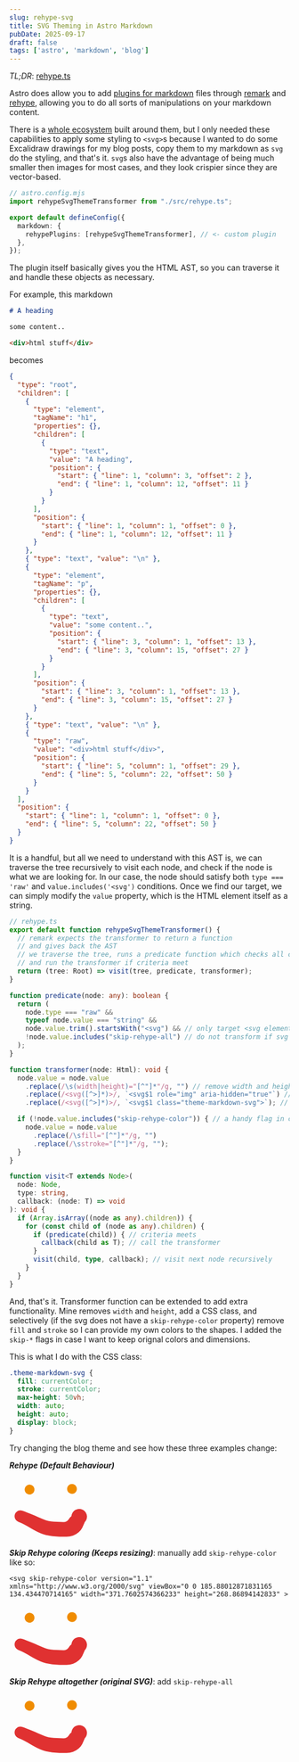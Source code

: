 ```yaml
---
slug: rehype-svg
title: SVG Theming in Astro Markdown
pubDate: 2025-09-17
draft: false
tags: ['astro', 'markdown', 'blog']
---
```


*TL;DR*: [rehype.ts](https://github.com/ozencb/blog.ozenc.dev/blob/main/src/rehype.ts)

Astro does allow you to add [plugins for markdown](https://docs.astro.build/en/guides/markdown-content/#markdown-plugins) files through [remark](https://remark.js.org/) and [rehype](https://github.com/rehypejs/rehype), allowing you to do all sorts of manipulations on your markdown content.

There is a [whole ecosystem](https://github.com/remarkjs/awesome-remark) built around them, but I only needed these capabilities to apply some styling to `<svg>`s because I wanted to do some Excalidraw drawings for my blog posts, copy them to my markdown as `svg`  do the styling, and that's it. `svg`s also have the advantage of being much smaller then images for most cases, and they look crispier since they are vector-based.

```typescript
// astro.config.mjs
import rehypeSvgThemeTransformer from "./src/rehype.ts";

export default defineConfig({
  markdown: {
    rehypePlugins: [rehypeSvgThemeTransformer], // <- custom plugin
  },
});

```

The plugin itself basically gives you the HTML AST, so you can traverse it and handle these objects as necessary.

For example, this markdown

```markdown
# A heading

some content..

<div>html stuff</div>
```

becomes

```json
{
  "type": "root",
  "children": [
    {
      "type": "element",
      "tagName": "h1",
      "properties": {},
      "children": [
        {
          "type": "text",
          "value": "A heading",
          "position": {
            "start": { "line": 1, "column": 3, "offset": 2 },
            "end": { "line": 1, "column": 12, "offset": 11 }
          }
        }
      ],
      "position": {
        "start": { "line": 1, "column": 1, "offset": 0 },
        "end": { "line": 1, "column": 12, "offset": 11 }
      }
    },
    { "type": "text", "value": "\n" },
    {
      "type": "element",
      "tagName": "p",
      "properties": {},
      "children": [
        {
          "type": "text",
          "value": "some content..",
          "position": {
            "start": { "line": 3, "column": 1, "offset": 13 },
            "end": { "line": 3, "column": 15, "offset": 27 }
          }
        }
      ],
      "position": {
        "start": { "line": 3, "column": 1, "offset": 13 },
        "end": { "line": 3, "column": 15, "offset": 27 }
      }
    },
    { "type": "text", "value": "\n" },
    {
      "type": "raw",
      "value": "<div>html stuff</div>",
      "position": {
        "start": { "line": 5, "column": 1, "offset": 29 },
        "end": { "line": 5, "column": 22, "offset": 50 }
      }
    }
  ],
  "position": {
    "start": { "line": 1, "column": 1, "offset": 0 },
    "end": { "line": 5, "column": 22, "offset": 50 }
  }
}
```

It is a handful, but all we need to understand with this AST is, we can traverse the tree recursively to visit each node, and check if the node is what we are looking for. In our case, the node should satisfy both `type === 'raw'` and `value.includes('<svg')` conditions. Once we find our target, we can simply modify the `value` property, which is the HTML element itself as a string.

```typescript
// rehype.ts
export default function rehypeSvgThemeTransformer() {
  // remark expects the transformer to return a function
  // and gives back the AST
  // we traverse the tree, runs a predicate function which checks all criteria,
  // and run the transformer if criteria meet
  return (tree: Root) => visit(tree, predicate, transformer);
}

function predicate(node: any): boolean {
  return (
    node.type === "raw" &&
    typeof node.value === "string" &&
    node.value.trim().startsWith("<svg") && // only target <svg elements
    !node.value.includes("skip-rehype-all") // do not transform if svg has this property
  );
}

function transformer(node: Html): void {
  node.value = node.value
    .replace(/\s(width|height)="[^"]*"/g, "") // remove width and height props for responsivity
    .replace(/<svg([^>]*)>/, `<svg$1 role="img" aria-hidden="true"`) // accessibility
    .replace(/<svg([^>]*)>/, `<svg$1 class="theme-markdown-svg">`); // add a css class for further styling

  if (!node.value.includes("skip-rehype-color")) { // a handy flag in case i want to skip removing color
    node.value = node.value
      .replace(/\sfill="[^"]*"/g, "")
      .replace(/\sstroke="[^"]*"/g, "");
  }
}

function visit<T extends Node>(
  node: Node,
  type: string,
  callback: (node: T) => void
): void {
  if (Array.isArray((node as any).children)) {
    for (const child of (node as any).children) {
      if (predicate(child)) { // criteria meets
        callback(child as T); // call the transformer
      }
      visit(child, type, callback); // visit next node recursively
    }
  }
}
```

And, that's it. Transformer function can be extended to add extra functionality. Mine removes `width` and `height`, add a CSS class, and selectively (if the svg does not have a `skip-rehype-color` property) remove `fill` and `stroke` so I can provide my own colors to the shapes. I added the `skip-*` flags in case I want to keep orignal colors and dimensions.

This is what I do with the CSS class:

```css
.theme-markdown-svg {
  fill: currentColor;
  stroke: currentColor;
  max-height: 50vh;
  width: auto;
  height: auto;
  display: block;
}
```

Try changing the blog theme and see how these three examples change:

***Rehype (Default Behaviour)***

<svg version="1.1" xmlns="http://www.w3.org/2000/svg" viewBox="0 0 72.81590956038394 56.416986086312704" width="145.6318191207679" height="112.83397217262541">
  <!-- svg-source:excalidraw --><metadata></metadata><defs><style class="style-fonts">
      </style></defs><g transform="translate(18.189802490743432 10.586843439559829) rotate(0 0.00004999999998744897 0.00005000000000165983)" stroke="none"><path fill="#f08c00" d="M 3.14,-3.14 Q 3.14,-3.14 3.55,-2.55 3.97,-1.97 4.18,-1.28 4.40,-0.59 4.38,0.11 4.36,0.83 4.11,1.51 3.86,2.18 3.41,2.74 2.96,3.30 2.36,3.69 1.75,4.08 1.05,4.25 0.36,4.42 -0.35,4.36 -1.07,4.31 -1.73,4.02 -2.39,3.74 -2.92,3.26 -3.46,2.78 -3.81,2.15 -4.16,1.53 -4.30,0.82 -4.43,0.11 -4.34,-0.59 -4.24,-1.30 -3.92,-1.94 -3.60,-2.59 -3.09,-3.09 -2.59,-3.60 -1.94,-3.92 -1.30,-4.24 -0.59,-4.34 0.12,-4.43 0.82,-4.30 1.53,-4.16 2.15,-3.81 2.78,-3.46 3.26,-2.92 3.74,-2.39 4.02,-1.73 4.31,-1.07 4.36,-0.35 4.42,0.36 4.25,1.05 4.07,1.75 3.69,2.36 3.30,2.96 2.74,3.41 2.18,3.86 1.51,4.11 0.83,4.36 0.11,4.38 -0.60,4.40 -1.28,4.18 -1.97,3.97 -2.55,3.55 -3.14,3.13 -3.14,3.14 -3.14,3.14 -3.47,2.71 -3.80,2.29 -4.02,1.80 -4.24,1.32 -4.33,0.79 -4.43,0.26 -4.40,-0.26 -4.36,-0.80 -4.20,-1.31 -4.04,-1.82 -3.77,-2.28 -3.49,-2.73 -3.11,-3.11 -2.73,-3.49 -2.28,-3.77 -1.82,-4.05 -1.31,-4.20 -0.80,-4.36 -0.26,-4.40 0.26,-4.43 0.79,-4.33 1.32,-4.24 1.80,-4.02 2.29,-3.80 2.71,-3.47 3.14,-3.14 3.14,-3.14 L 3.14,-3.14 Z"></path></g><g transform="translate(56.33462606213175 10) rotate(0 0.00004999999998744897 0.00005000000000165983)" stroke="none"><path fill="#f08c00" d="M 3.14,-3.14 Q 3.14,-3.14 3.55,-2.55 3.97,-1.97 4.18,-1.28 4.40,-0.59 4.38,0.11 4.36,0.83 4.11,1.51 3.86,2.18 3.41,2.74 2.96,3.30 2.36,3.69 1.75,4.08 1.05,4.25 0.36,4.42 -0.35,4.36 -1.07,4.31 -1.73,4.02 -2.39,3.74 -2.92,3.26 -3.46,2.78 -3.81,2.15 -4.16,1.53 -4.30,0.82 -4.43,0.11 -4.34,-0.59 -4.24,-1.30 -3.92,-1.94 -3.60,-2.59 -3.09,-3.09 -2.59,-3.60 -1.94,-3.92 -1.30,-4.24 -0.59,-4.34 0.12,-4.43 0.82,-4.30 1.53,-4.16 2.15,-3.81 2.78,-3.46 3.26,-2.92 3.74,-2.39 4.02,-1.73 4.31,-1.07 4.36,-0.35 4.42,0.36 4.25,1.05 4.07,1.75 3.69,2.36 3.30,2.96 2.74,3.41 2.18,3.86 1.51,4.11 0.83,4.36 0.11,4.38 -0.60,4.40 -1.28,4.18 -1.97,3.97 -2.55,3.55 -3.14,3.13 -3.14,3.14 -3.14,3.14 -3.47,2.71 -3.80,2.29 -4.02,1.80 -4.24,1.32 -4.33,0.79 -4.43,0.26 -4.40,-0.26 -4.36,-0.80 -4.20,-1.31 -4.04,-1.82 -3.77,-2.28 -3.49,-2.73 -3.11,-3.11 -2.73,-3.49 -2.28,-3.77 -1.82,-4.05 -1.31,-4.20 -0.80,-4.36 -0.26,-4.40 0.26,-4.43 0.79,-4.33 1.32,-4.24 1.80,-4.02 2.29,-3.80 2.71,-3.47 3.14,-3.14 3.14,-3.14 L 3.14,-3.14 Z"></path></g><g transform="translate(10 34.541208134154544) rotate(0 26.40795478019197 5.93788897607908)" stroke="none"><path fill="#e03131" d="M 2.02,-4.93 Q 2.02,-4.93 3.98,-4.18 5.94,-3.43 8.77,-2.33 11.60,-1.24 13.64,-0.25 15.69,0.72 18.18,1.75 20.66,2.77 22.84,3.57 25.01,4.37 27.34,4.53 29.67,4.70 32.72,4.94 35.76,5.17 38.70,5.20 41.64,5.23 43.30,2.86 44.97,0.48 45.36,0.38 45.75,0.29 45.96,-0.83 46.16,-1.95 46.71,-2.95 47.26,-3.95 48.10,-4.73 48.94,-5.50 49.98,-5.96 51.02,-6.43 52.16,-6.53 53.30,-6.64 54.41,-6.38 55.52,-6.12 56.49,-5.51 57.46,-4.91 58.19,-4.03 58.91,-3.15 59.32,-2.08 59.73,-1.01 59.77,0.12 59.82,1.26 59.49,2.35 59.17,3.45 58.52,4.39 57.86,5.32 56.94,6.00 56.02,6.68 54.94,7.02 53.85,7.37 52.71,7.35 51.56,7.34 50.49,6.96 49.41,6.58 48.51,5.87 47.61,5.17 46.99,4.21 46.36,3.26 46.07,2.15 45.78,1.05 45.86,-0.08 45.94,-1.22 46.38,-2.27 46.82,-3.33 47.57,-4.19 48.32,-5.05 49.31,-5.62 50.30,-6.19 51.42,-6.42 52.54,-6.65 53.67,-6.51 54.80,-6.37 55.83,-5.88 56.86,-5.38 57.68,-4.58 58.49,-3.78 59.01,-2.77 59.53,-1.75 59.70,-0.62 59.87,0.50 59.87,0.50 59.87,0.50 58.20,4.38 56.54,8.26 55.55,10.31 54.55,12.35 52.33,14.35 50.10,16.34 47.29,17.31 44.48,18.27 41.52,18.34 38.55,18.42 35.03,18.29 31.50,18.16 28.51,17.82 25.51,17.47 22.86,16.89 20.21,16.31 18.02,15.27 15.83,14.24 13.06,12.78 10.29,11.31 8.43,10.16 6.58,9.02 4.20,7.81 1.81,6.61 -0.10,5.77 -2.02,4.93 -2.58,4.61 -3.14,4.30 -3.61,3.86 -4.08,3.42 -4.43,2.88 -4.78,2.34 -4.99,1.74 -5.20,1.13 -5.26,0.49 -5.32,-0.14 -5.23,-0.78 -5.13,-1.41 -4.89,-2.01 -4.65,-2.60 -4.27,-3.12 -3.89,-3.64 -3.39,-4.05 -2.90,-4.46 -2.33,-4.75 -1.75,-5.03 -1.12,-5.17 -0.49,-5.30 0.14,-5.28 0.78,-5.27 1.40,-5.10 2.02,-4.93 2.02,-4.93 L 2.02,-4.93 Z"></path></g></svg>

***Skip Rehype coloring (Keeps resizing)***: manually add `skip-rehype-color` like so:

```
<svg skip-rehype-color version="1.1" xmlns="http://www.w3.org/2000/svg" viewBox="0 0 185.88012871831165 134.434470714165" width="371.7602574366233" height="268.86894142833" >
```

<svg version="1.1" xmlns="http://www.w3.org/2000/svg" viewBox="0 0 72.81590956038394 56.416986086312704" width="145.6318191207679" height="112.83397217262541" skip-rehype-color>
    <!-- svg-source:excalidraw --><metadata></metadata><defs><style class="style-fonts">
      </style></defs><g transform="translate(18.189802490743432 10.586843439559829) rotate(0 0.00004999999998744897 0.00005000000000165983)" stroke="none"><path fill="#f08c00" d="M 3.14,-3.14 Q 3.14,-3.14 3.55,-2.55 3.97,-1.97 4.18,-1.28 4.40,-0.59 4.38,0.11 4.36,0.83 4.11,1.51 3.86,2.18 3.41,2.74 2.96,3.30 2.36,3.69 1.75,4.08 1.05,4.25 0.36,4.42 -0.35,4.36 -1.07,4.31 -1.73,4.02 -2.39,3.74 -2.92,3.26 -3.46,2.78 -3.81,2.15 -4.16,1.53 -4.30,0.82 -4.43,0.11 -4.34,-0.59 -4.24,-1.30 -3.92,-1.94 -3.60,-2.59 -3.09,-3.09 -2.59,-3.60 -1.94,-3.92 -1.30,-4.24 -0.59,-4.34 0.12,-4.43 0.82,-4.30 1.53,-4.16 2.15,-3.81 2.78,-3.46 3.26,-2.92 3.74,-2.39 4.02,-1.73 4.31,-1.07 4.36,-0.35 4.42,0.36 4.25,1.05 4.07,1.75 3.69,2.36 3.30,2.96 2.74,3.41 2.18,3.86 1.51,4.11 0.83,4.36 0.11,4.38 -0.60,4.40 -1.28,4.18 -1.97,3.97 -2.55,3.55 -3.14,3.13 -3.14,3.14 -3.14,3.14 -3.47,2.71 -3.80,2.29 -4.02,1.80 -4.24,1.32 -4.33,0.79 -4.43,0.26 -4.40,-0.26 -4.36,-0.80 -4.20,-1.31 -4.04,-1.82 -3.77,-2.28 -3.49,-2.73 -3.11,-3.11 -2.73,-3.49 -2.28,-3.77 -1.82,-4.05 -1.31,-4.20 -0.80,-4.36 -0.26,-4.40 0.26,-4.43 0.79,-4.33 1.32,-4.24 1.80,-4.02 2.29,-3.80 2.71,-3.47 3.14,-3.14 3.14,-3.14 L 3.14,-3.14 Z"></path></g><g transform="translate(56.33462606213175 10) rotate(0 0.00004999999998744897 0.00005000000000165983)" stroke="none"><path fill="#f08c00" d="M 3.14,-3.14 Q 3.14,-3.14 3.55,-2.55 3.97,-1.97 4.18,-1.28 4.40,-0.59 4.38,0.11 4.36,0.83 4.11,1.51 3.86,2.18 3.41,2.74 2.96,3.30 2.36,3.69 1.75,4.08 1.05,4.25 0.36,4.42 -0.35,4.36 -1.07,4.31 -1.73,4.02 -2.39,3.74 -2.92,3.26 -3.46,2.78 -3.81,2.15 -4.16,1.53 -4.30,0.82 -4.43,0.11 -4.34,-0.59 -4.24,-1.30 -3.92,-1.94 -3.60,-2.59 -3.09,-3.09 -2.59,-3.60 -1.94,-3.92 -1.30,-4.24 -0.59,-4.34 0.12,-4.43 0.82,-4.30 1.53,-4.16 2.15,-3.81 2.78,-3.46 3.26,-2.92 3.74,-2.39 4.02,-1.73 4.31,-1.07 4.36,-0.35 4.42,0.36 4.25,1.05 4.07,1.75 3.69,2.36 3.30,2.96 2.74,3.41 2.18,3.86 1.51,4.11 0.83,4.36 0.11,4.38 -0.60,4.40 -1.28,4.18 -1.97,3.97 -2.55,3.55 -3.14,3.13 -3.14,3.14 -3.14,3.14 -3.47,2.71 -3.80,2.29 -4.02,1.80 -4.24,1.32 -4.33,0.79 -4.43,0.26 -4.40,-0.26 -4.36,-0.80 -4.20,-1.31 -4.04,-1.82 -3.77,-2.28 -3.49,-2.73 -3.11,-3.11 -2.73,-3.49 -2.28,-3.77 -1.82,-4.05 -1.31,-4.20 -0.80,-4.36 -0.26,-4.40 0.26,-4.43 0.79,-4.33 1.32,-4.24 1.80,-4.02 2.29,-3.80 2.71,-3.47 3.14,-3.14 3.14,-3.14 L 3.14,-3.14 Z"></path></g><g transform="translate(10 34.541208134154544) rotate(0 26.40795478019197 5.93788897607908)" stroke="none"><path fill="#e03131" d="M 2.02,-4.93 Q 2.02,-4.93 3.98,-4.18 5.94,-3.43 8.77,-2.33 11.60,-1.24 13.64,-0.25 15.69,0.72 18.18,1.75 20.66,2.77 22.84,3.57 25.01,4.37 27.34,4.53 29.67,4.70 32.72,4.94 35.76,5.17 38.70,5.20 41.64,5.23 43.30,2.86 44.97,0.48 45.36,0.38 45.75,0.29 45.96,-0.83 46.16,-1.95 46.71,-2.95 47.26,-3.95 48.10,-4.73 48.94,-5.50 49.98,-5.96 51.02,-6.43 52.16,-6.53 53.30,-6.64 54.41,-6.38 55.52,-6.12 56.49,-5.51 57.46,-4.91 58.19,-4.03 58.91,-3.15 59.32,-2.08 59.73,-1.01 59.77,0.12 59.82,1.26 59.49,2.35 59.17,3.45 58.52,4.39 57.86,5.32 56.94,6.00 56.02,6.68 54.94,7.02 53.85,7.37 52.71,7.35 51.56,7.34 50.49,6.96 49.41,6.58 48.51,5.87 47.61,5.17 46.99,4.21 46.36,3.26 46.07,2.15 45.78,1.05 45.86,-0.08 45.94,-1.22 46.38,-2.27 46.82,-3.33 47.57,-4.19 48.32,-5.05 49.31,-5.62 50.30,-6.19 51.42,-6.42 52.54,-6.65 53.67,-6.51 54.80,-6.37 55.83,-5.88 56.86,-5.38 57.68,-4.58 58.49,-3.78 59.01,-2.77 59.53,-1.75 59.70,-0.62 59.87,0.50 59.87,0.50 59.87,0.50 58.20,4.38 56.54,8.26 55.55,10.31 54.55,12.35 52.33,14.35 50.10,16.34 47.29,17.31 44.48,18.27 41.52,18.34 38.55,18.42 35.03,18.29 31.50,18.16 28.51,17.82 25.51,17.47 22.86,16.89 20.21,16.31 18.02,15.27 15.83,14.24 13.06,12.78 10.29,11.31 8.43,10.16 6.58,9.02 4.20,7.81 1.81,6.61 -0.10,5.77 -2.02,4.93 -2.58,4.61 -3.14,4.30 -3.61,3.86 -4.08,3.42 -4.43,2.88 -4.78,2.34 -4.99,1.74 -5.20,1.13 -5.26,0.49 -5.32,-0.14 -5.23,-0.78 -5.13,-1.41 -4.89,-2.01 -4.65,-2.60 -4.27,-3.12 -3.89,-3.64 -3.39,-4.05 -2.90,-4.46 -2.33,-4.75 -1.75,-5.03 -1.12,-5.17 -0.49,-5.30 0.14,-5.28 0.78,-5.27 1.40,-5.10 2.02,-4.93 2.02,-4.93 L 2.02,-4.93 Z"></path></g></svg>

***Skip Rehype altogether (original SVG)***: add `skip-rehype-all`

<svg version="1.1" xmlns="http://www.w3.org/2000/svg" viewBox="0 0 72.81590956038394 56.416986086312704" width="145.6318191207679" height="112.83397217262541" skip-rehype-all>
  <!-- svg-source:excalidraw --><metadata></metadata><defs><style class="style-fonts">
      </style></defs><g transform="translate(18.189802490743432 10.586843439559829) rotate(0 0.00004999999998744897 0.00005000000000165983)" stroke="none"><path fill="#f08c00" d="M 3.14,-3.14 Q 3.14,-3.14 3.55,-2.55 3.97,-1.97 4.18,-1.28 4.40,-0.59 4.38,0.11 4.36,0.83 4.11,1.51 3.86,2.18 3.41,2.74 2.96,3.30 2.36,3.69 1.75,4.08 1.05,4.25 0.36,4.42 -0.35,4.36 -1.07,4.31 -1.73,4.02 -2.39,3.74 -2.92,3.26 -3.46,2.78 -3.81,2.15 -4.16,1.53 -4.30,0.82 -4.43,0.11 -4.34,-0.59 -4.24,-1.30 -3.92,-1.94 -3.60,-2.59 -3.09,-3.09 -2.59,-3.60 -1.94,-3.92 -1.30,-4.24 -0.59,-4.34 0.12,-4.43 0.82,-4.30 1.53,-4.16 2.15,-3.81 2.78,-3.46 3.26,-2.92 3.74,-2.39 4.02,-1.73 4.31,-1.07 4.36,-0.35 4.42,0.36 4.25,1.05 4.07,1.75 3.69,2.36 3.30,2.96 2.74,3.41 2.18,3.86 1.51,4.11 0.83,4.36 0.11,4.38 -0.60,4.40 -1.28,4.18 -1.97,3.97 -2.55,3.55 -3.14,3.13 -3.14,3.14 -3.14,3.14 -3.47,2.71 -3.80,2.29 -4.02,1.80 -4.24,1.32 -4.33,0.79 -4.43,0.26 -4.40,-0.26 -4.36,-0.80 -4.20,-1.31 -4.04,-1.82 -3.77,-2.28 -3.49,-2.73 -3.11,-3.11 -2.73,-3.49 -2.28,-3.77 -1.82,-4.05 -1.31,-4.20 -0.80,-4.36 -0.26,-4.40 0.26,-4.43 0.79,-4.33 1.32,-4.24 1.80,-4.02 2.29,-3.80 2.71,-3.47 3.14,-3.14 3.14,-3.14 L 3.14,-3.14 Z"></path></g><g transform="translate(56.33462606213175 10) rotate(0 0.00004999999998744897 0.00005000000000165983)" stroke="none"><path fill="#f08c00" d="M 3.14,-3.14 Q 3.14,-3.14 3.55,-2.55 3.97,-1.97 4.18,-1.28 4.40,-0.59 4.38,0.11 4.36,0.83 4.11,1.51 3.86,2.18 3.41,2.74 2.96,3.30 2.36,3.69 1.75,4.08 1.05,4.25 0.36,4.42 -0.35,4.36 -1.07,4.31 -1.73,4.02 -2.39,3.74 -2.92,3.26 -3.46,2.78 -3.81,2.15 -4.16,1.53 -4.30,0.82 -4.43,0.11 -4.34,-0.59 -4.24,-1.30 -3.92,-1.94 -3.60,-2.59 -3.09,-3.09 -2.59,-3.60 -1.94,-3.92 -1.30,-4.24 -0.59,-4.34 0.12,-4.43 0.82,-4.30 1.53,-4.16 2.15,-3.81 2.78,-3.46 3.26,-2.92 3.74,-2.39 4.02,-1.73 4.31,-1.07 4.36,-0.35 4.42,0.36 4.25,1.05 4.07,1.75 3.69,2.36 3.30,2.96 2.74,3.41 2.18,3.86 1.51,4.11 0.83,4.36 0.11,4.38 -0.60,4.40 -1.28,4.18 -1.97,3.97 -2.55,3.55 -3.14,3.13 -3.14,3.14 -3.14,3.14 -3.47,2.71 -3.80,2.29 -4.02,1.80 -4.24,1.32 -4.33,0.79 -4.43,0.26 -4.40,-0.26 -4.36,-0.80 -4.20,-1.31 -4.04,-1.82 -3.77,-2.28 -3.49,-2.73 -3.11,-3.11 -2.73,-3.49 -2.28,-3.77 -1.82,-4.05 -1.31,-4.20 -0.80,-4.36 -0.26,-4.40 0.26,-4.43 0.79,-4.33 1.32,-4.24 1.80,-4.02 2.29,-3.80 2.71,-3.47 3.14,-3.14 3.14,-3.14 L 3.14,-3.14 Z"></path></g><g transform="translate(10 34.541208134154544) rotate(0 26.40795478019197 5.93788897607908)" stroke="none"><path fill="#e03131" d="M 2.02,-4.93 Q 2.02,-4.93 3.98,-4.18 5.94,-3.43 8.77,-2.33 11.60,-1.24 13.64,-0.25 15.69,0.72 18.18,1.75 20.66,2.77 22.84,3.57 25.01,4.37 27.34,4.53 29.67,4.70 32.72,4.94 35.76,5.17 38.70,5.20 41.64,5.23 43.30,2.86 44.97,0.48 45.36,0.38 45.75,0.29 45.96,-0.83 46.16,-1.95 46.71,-2.95 47.26,-3.95 48.10,-4.73 48.94,-5.50 49.98,-5.96 51.02,-6.43 52.16,-6.53 53.30,-6.64 54.41,-6.38 55.52,-6.12 56.49,-5.51 57.46,-4.91 58.19,-4.03 58.91,-3.15 59.32,-2.08 59.73,-1.01 59.77,0.12 59.82,1.26 59.49,2.35 59.17,3.45 58.52,4.39 57.86,5.32 56.94,6.00 56.02,6.68 54.94,7.02 53.85,7.37 52.71,7.35 51.56,7.34 50.49,6.96 49.41,6.58 48.51,5.87 47.61,5.17 46.99,4.21 46.36,3.26 46.07,2.15 45.78,1.05 45.86,-0.08 45.94,-1.22 46.38,-2.27 46.82,-3.33 47.57,-4.19 48.32,-5.05 49.31,-5.62 50.30,-6.19 51.42,-6.42 52.54,-6.65 53.67,-6.51 54.80,-6.37 55.83,-5.88 56.86,-5.38 57.68,-4.58 58.49,-3.78 59.01,-2.77 59.53,-1.75 59.70,-0.62 59.87,0.50 59.87,0.50 59.87,0.50 58.20,4.38 56.54,8.26 55.55,10.31 54.55,12.35 52.33,14.35 50.10,16.34 47.29,17.31 44.48,18.27 41.52,18.34 38.55,18.42 35.03,18.29 31.50,18.16 28.51,17.82 25.51,17.47 22.86,16.89 20.21,16.31 18.02,15.27 15.83,14.24 13.06,12.78 10.29,11.31 8.43,10.16 6.58,9.02 4.20,7.81 1.81,6.61 -0.10,5.77 -2.02,4.93 -2.58,4.61 -3.14,4.30 -3.61,3.86 -4.08,3.42 -4.43,2.88 -4.78,2.34 -4.99,1.74 -5.20,1.13 -5.26,0.49 -5.32,-0.14 -5.23,-0.78 -5.13,-1.41 -4.89,-2.01 -4.65,-2.60 -4.27,-3.12 -3.89,-3.64 -3.39,-4.05 -2.90,-4.46 -2.33,-4.75 -1.75,-5.03 -1.12,-5.17 -0.49,-5.30 0.14,-5.28 0.78,-5.27 1.40,-5.10 2.02,-4.93 2.02,-4.93 L 2.02,-4.93 Z"></path></g></svg>
